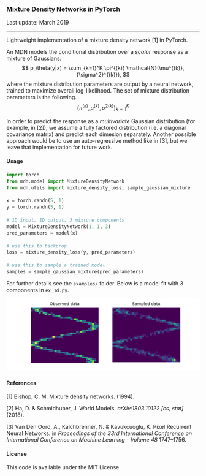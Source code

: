 ### Mixture Density Networks in PyTorch

Last update: March 2019

---

Lightweight implementation of a mixture density network [1] in PyTorch.

An MDN models the conditional distribution over a *scalar* response as a mixture of Gaussians.
$$
p_\theta(y|x) = \sum_{k=1}^K \pi^{(k)} \mathcal{N}(\mu^{(k)}, {\sigma^2}^{(k)}),
$$
where the mixture distribution parameters are output by a neural network, trained to maximize overall log-likelihood. The set of mixture distribution parameters is the following.
$$
\{\pi^{(k)}, \mu^{(k)}, {\sigma^2}^{(k)}\}_{k=1}^K
$$

In order to predict the response as a *multivariate* Gaussian distribution (for example, in [2]), we assume a fully factored distribution (i.e. a diagonal covariance matrix) and predict each dimesion separately. Another possible approach would be to use an auto-regressive method like in [3], but we leave that implementation for future work.

#### Usage

```python
import torch
from mdn.model import MixtureDensityNetwork
from mdn.utils import mixture_density_loss, sample_gaussian_mixture

x = torch.randn(5, 1)
y = torch.randn(5, 1)

# 1D input, 1D output, 3 mixture components
model = MixtureDensityNetwork(1, 1, 3)
pred_parameters = model(x)

# use this to backprop
loss = mixture_density_loss(y, pred_parameters)

# use this to sample a trained model
samples = sample_gaussian_mixture(pred_parameters)
```

For further details see the `examples/` folder. Below is a model fit with 3 components in `ex_1d.py`.

![ex_model](examples/fig_1d.png "Example model output")



#### References

[1] Bishop, C. M. Mixture density networks. (1994).

[2] Ha, D. & Schmidhuber, J. World Models. *arXiv:1803.10122 [cs, stat]* (2018).

[3] Van Den Oord, A., Kalchbrenner, N. & Kavukcuoglu, K. Pixel Recurrent Neural Networks. in *Proceedings of the 33rd International Conference on International Conference on Machine Learning - Volume 48* 1747–1756.

#### License

This code is available under the MIT License.
